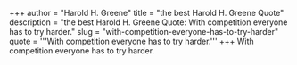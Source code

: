 +++
author = "Harold H. Greene"
title = "the best Harold H. Greene Quote"
description = "the best Harold H. Greene Quote: With competition everyone has to try harder."
slug = "with-competition-everyone-has-to-try-harder"
quote = '''With competition everyone has to try harder.'''
+++
With competition everyone has to try harder.
